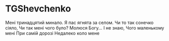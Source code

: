 # TGShevchenko

Мені тринадцятий минало.
Я пас ягнята за селом.
Чи то так сонечко сіяло,
Чи так мені чого було?
Молюся Богу... І не знаю,
Чого маленькому мені
При самій дорозі
Недалеко коло мене